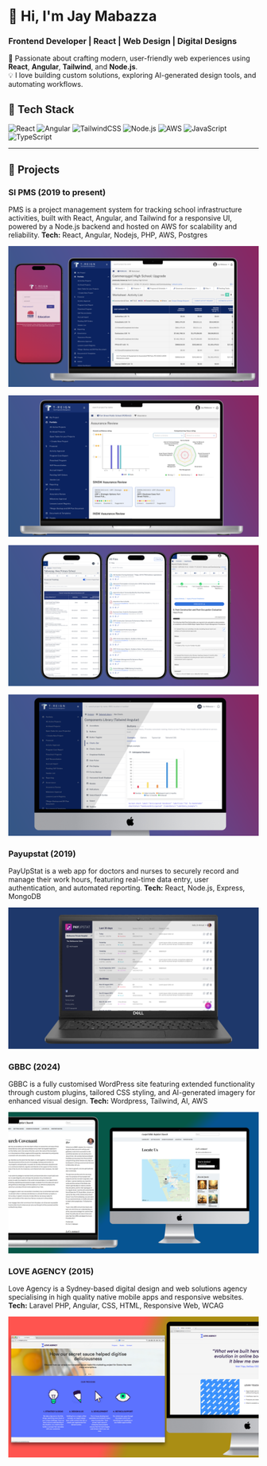 # 👋 Hi, I'm Jay Mabazza  
### Frontend Developer | React | Web Design | Digital Designs

🚀 Passionate about crafting modern, user-friendly web experiences using **React**, **Angular**, **Tailwind**, and **Node.js**.  
💡 I love building custom solutions, exploring AI-generated design tools, and automating workflows.

## 🧩 Tech Stack
![React](https://img.shields.io/badge/React-20232A?style=for-the-badge&logo=react&logoColor=61DAFB)
![Angular](https://img.shields.io/badge/Angular-DD0031?style=for-the-badge&logo=angular&logoColor=white)
![TailwindCSS](https://img.shields.io/badge/TailwindCSS-38B2AC?style=for-the-badge&logo=tailwind-css&logoColor=white)
![Node.js](https://img.shields.io/badge/Node.js-43853D?style=for-the-badge&logo=node.js&logoColor=white)
![AWS](https://img.shields.io/badge/AWS-232F3E?style=for-the-badge&logo=amazonaws&logoColor=FF9900)
![JavaScript](https://img.shields.io/badge/JavaScript-F7DF1E?style=for-the-badge&logo=javascript&logoColor=black)
![TypeScript](https://img.shields.io/badge/TypeScript-007ACC?style=for-the-badge&logo=typescript&logoColor=white)

---
## 🧠 Projects

### SI PMS (2019 to present)
PMS is a project management system for tracking school infrastructure activities, built with React, Angular, and Tailwind for a responsive UI, powered by a Node.js backend and hosted on AWS for scalability and reliability.
**Tech:** React, Angular, Nodejs, PHP, AWS, Postgres 

![PMS](https://github.com/jaymabazza/mywork/blob/main/screens/PMS-MAIN-01.png?raw=true)

![PMS](https://github.com/jaymabazza/mywork/blob/main/screens/PMS-MAIN-02.png?raw=true)

![PMS](https://github.com/jaymabazza/mywork/blob/main/screens/PMS-MAIN-03.png?raw=true)

![PMS](https://github.com/jaymabazza/mywork/blob/main/screens/PMS-MAIN-04.png?raw=true)



### Payupstat (2019)
PayUpStat is a web app for doctors and nurses to securely record and manage their work hours, featuring real-time data entry, user authentication, and automated reporting.
**Tech:** React, Node.js, Express, MongoDB 

![Payupstat](https://github.com/jaymabazza/mywork/blob/main/screens/PS-MAIN-01.png?raw=true)



### GBBC (2024)
GBBC is a fully customised WordPress site featuring extended functionality through custom plugins, tailored CSS styling, and AI-generated imagery for enhanced visual design.
**Tech:** Wordpress, Tailwind, AI, AWS 

![GBBC](https://github.com/jaymabazza/mywork/blob/main/screens/GBBC-MAIN-02.png?raw=true)



### LOVE AGENCY (2015)
Love Agency is a Sydney-based digital design and web solutions agency specialising in high quality native mobile apps and responsive websites.
**Tech:** Laravel PHP, Angular, CSS, HTML, Responsive Web, WCAG 

![Love Agency](https://github.com/jaymabazza/mywork/blob/main/screens/LA-MAIN-01.png?raw=true)



